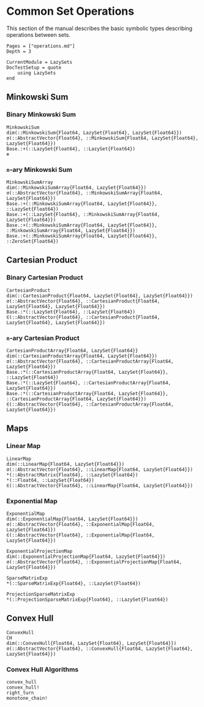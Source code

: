 # Common Set Operations

This section of the manual describes the basic symbolic types describing
operations between sets.

```@contents
Pages = ["operations.md"]
Depth = 3
```

```@meta
CurrentModule = LazySets
DocTestSetup = quote
    using LazySets
end
```

## Minkowski Sum

### Binary Minkowski Sum

```@docs
MinkowskiSum
dim(::MinkowskiSum{Float64, LazySet{Float64}, LazySet{Float64}})
σ(::AbstractVector{Float64}, ::MinkowskiSum{Float64, LazySet{Float64}, LazySet{Float64}})
Base.:+(::LazySet{Float64}, ::LazySet{Float64})
⊕
```

### ``n``-ary Minkowski Sum

```@docs
MinkowskiSumArray
dim(::MinkowskiSumArray{Float64, LazySet{Float64}})
σ(::AbstractVector{Float64}, ::MinkowskiSumArray{Float64, LazySet{Float64}})
Base.:+(::MinkowskiSumArray{Float64, LazySet{Float64}}, ::LazySet{Float64})
Base.:+(::LazySet{Float64}, ::MinkowskiSumArray{Float64, LazySet{Float64}})
Base.:+(::MinkowskiSumArray{Float64, LazySet{Float64}}, ::MinkowskiSumArray{Float64, LazySet{Float64}})
Base.:+(::MinkowskiSumArray{Float64, LazySet{Float64}}, ::ZeroSet{Float64})
```

## Cartesian Product

### Binary Cartesian Product

```@docs
CartesianProduct
dim(::CartesianProduct{Float64, LazySet{Float64}, LazySet{Float64}})
σ(::AbstractVector{Float64}, ::CartesianProduct{Float64, LazySet{Float64}, LazySet{Float64}})
Base.:*(::LazySet{Float64}, ::LazySet{Float64})
∈(::AbstractVector{Float64}, ::CartesianProduct{Float64, LazySet{Float64}, LazySet{Float64}})
```

### ``n``-ary Cartesian Product

```@docs
CartesianProductArray{Float64, LazySet{Float64}}
dim(::CartesianProductArray{Float64, LazySet{Float64}})
σ(::AbstractVector{Float64}, ::CartesianProductArray{Float64, LazySet{Float64}})
Base.:*(::CartesianProductArray{Float64, LazySet{Float64}}, ::LazySet{Float64})
Base.:*(::LazySet{Float64}, ::CartesianProductArray{Float64, LazySet{Float64}})
Base.:*(::CartesianProductArray{Float64, LazySet{Float64}}, ::CartesianProductArray{Float64, LazySet{Float64}})
∈(::AbstractVector{Float64}, ::CartesianProductArray{Float64, LazySet{Float64}})
```

## Maps

### Linear Map

```@docs
LinearMap
dim(::LinearMap{Float64, LazySet{Float64}})
σ(::AbstractVector{Float64}, ::LinearMap{Float64, LazySet{Float64}})
*(::AbstractMatrix{Float64}, ::LazySet{Float64})
*(::Float64, ::LazySet{Float64})
∈(::AbstractVector{Float64}, ::LinearMap{Float64, LazySet{Float64}})
```

### Exponential Map

```@docs
ExponentialMap
dim(::ExponentialMap{Float64, LazySet{Float64}})
σ(::AbstractVector{Float64}, ::ExponentialMap{Float64, LazySet{Float64}})
∈(::AbstractVector{Float64}, ::ExponentialMap{Float64, LazySet{Float64}})
```

```@docs
ExponentialProjectionMap
dim(::ExponentialProjectionMap{Float64, LazySet{Float64}})
σ(::AbstractVector{Float64}, ::ExponentialProjectionMap{Float64, LazySet{Float64}})
```

```@docs
SparseMatrixExp
*(::SparseMatrixExp{Float64}, ::LazySet{Float64})
```

```@docs
ProjectionSparseMatrixExp
*(::ProjectionSparseMatrixExp{Float64}, ::LazySet{Float64})
```

## Convex Hull

```@docs
ConvexHull
CH
dim(::ConvexHull{Float64, LazySet{Float64}, LazySet{Float64}})
σ(::AbstractVector{Float64}, ::ConvexHull{Float64, LazySet{Float64}, LazySet{Float64}})
```

### Convex Hull Algorithms

```@docs
convex_hull
convex_hull!
right_turn
monotone_chain!
```
